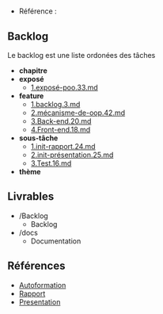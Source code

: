 #  

- Référence :   

 

## Backlog 

Le backlog est une liste ordonées des tâches 

- **chapitre** 
- **exposé** 
  - [1.exposé-poo.33.md](./Backlog/exposé/1.exposé-poo.33.md) 
- **feature** 
  - [1.backlog.3.md](./Backlog/feature/1.backlog.3.md) 
  - [2.mécanisme-de-oop.42.md](./Backlog/feature/2.mécanisme-de-oop.42.md) 
  - [3.Back-end.20.md](./Backlog/feature/3.Back-end.20.md) 
  - [4.Front-end.18.md](./Backlog/feature/4.Front-end.18.md) 
- **sous-tâche** 
  - [1.init-rapport.24.md](./Backlog/sous-tâche/1.init-rapport.24.md) 
  - [2.init-présentation.25.md](./Backlog/sous-tâche/2.init-présentation.25.md) 
  - [3.Test.16.md](./Backlog/sous-tâche/3.Test.16.md) 
- **thème** 
## Livrables 

 

- /Backlog 
  - Backlog 
- /docs 
  - Documentation 
## Références 

 

- [Autoformation](#) 
- [Rapport](https://labs-web.github.io/lab-poo/rapport.html) 
- [Presentation](https://labs-web.github.io/lab-poo/presentation.html) 

